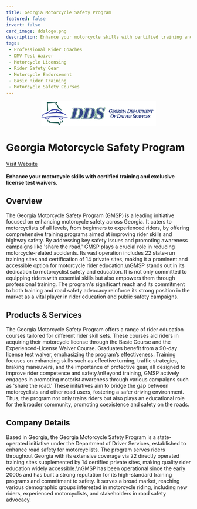 ```yaml
---
title: Georgia Motorcycle Safety Program
featured: false
invert: false
card_image: ddslogo.png
description: Enhance your motorcycle skills with certified training and exclusive license test waivers.
tags: 
 - Professional Rider Coaches
 - DMV Test Waiver
 - Motorcycle Licensing
 - Rider Safety Gear
 - Motorcycle Endorsement
 - Basic Rider Training
 - Motorcycle Safety Courses
---
```


<div align="center">
<a href="https://online.dds.ga.gov/motorcycle/">
<img src="ddslogo.png" alt="Logo" style="min-width: 200px; max-width: 600px; height: auto;" >
</a>
</div>

# Georgia Motorcycle Safety Program
<a href="https://online.dds.ga.gov/motorcycle/">Visit Website</a>
<br>
<br>
**Enhance your motorcycle skills with certified training and exclusive license test waivers.**

## Overview
The Georgia Motorcycle Safety Program (GMSP) is a leading initiative focused on enhancing motorcycle safety across Georgia. It caters to motorcyclists of all levels, from beginners to experienced riders, by offering comprehensive training programs aimed at improving rider skills and highway safety. By addressing key safety issues and promoting awareness campaigns like 'share the road,' GMSP plays a crucial role in reducing motorcycle-related accidents. Its vast operation includes 22 state-run training sites and certification of 14 private sites, making it a prominent and accessible option for motorcycle rider education.\nGMSP stands out in its dedication to motorcyclist safety and education. It is not only committed to equipping riders with essential skills but also empowers them through professional training. The program's significant reach and its commitment to both training and road safety advocacy reinforce its strong position in the market as a vital player in rider education and public safety campaigns.
## Products & Services 
The Georgia Motorcycle Safety Program offers a range of rider education courses tailored for different rider skill sets. These courses aid riders in acquiring their motorcycle license through the Basic Course and the Experienced-License Waiver Course. Graduates benefit from a 90-day license test waiver, emphasizing the program’s effectiveness. Training focuses on enhancing skills such as effective turning, traffic strategies, braking maneuvers, and the importance of protective gear, all designed to improve rider competence and safety.\nBeyond training, GMSP actively engages in promoting motorist awareness through various campaigns such as 'share the road.' These initiatives aim to bridge the gap between motorcyclists and other road users, fostering a safer driving environment. Thus, the program not only trains riders but also plays an educational role for the broader community, promoting coexistence and safety on the roads.
## Company Details 
Based in Georgia, the Georgia Motorcycle Safety Program is a state-operated initiative under the Department of Driver Services, established to enhance road safety for motorcyclists. The program serves riders throughout Georgia with its extensive coverage via 22 directly operated training sites supplemented by 14 certified private sites, making quality rider education widely accessible.\nGMSP has been operational since the early 2000s and has built a strong reputation for its high-standard training programs and commitment to safety. It serves a broad market, reaching various demographic groups interested in motorcycle riding, including new riders, experienced motorcyclists, and stakeholders in road safety advocacy.

